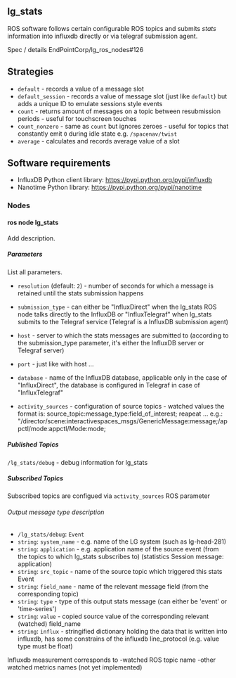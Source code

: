 lg\_stats
---------

ROS software follows certain configurable ROS topics and submits
*stats* information into influxdb directly or via telegraf submission agent.

Spec / details EndPointCorp/lg_ros_nodes#126

## Strategies

- `default` - records a value of a message slot
- `default_session` - records a value of message slot (just like
  `default`) but adds a unique ID to emulate sessions style events
- `count` - returns amount of messages on a topic between resubmission
  periods - useful for touchscreen touches
- `count_nonzero` - same as `count` but ignores zeroes - useful for
  topics that constantly emit `0` during idle state e.g.
  `/spacenav/twist`
- `average` - calculates and records average value of a slot

## Software requirements

* InfluxDB Python client library: https://pypi.python.org/pypi/influxdb
* Nanotime Python library: https://pypi.python.org/pypi/nanotime


### Nodes

#### ros node lg_stats

Add description.

##### Parameters
List all parameters.

- `resolution` (default: `2`) - number of seconds for which a message is retained until the
  stats submission happens

- `submission_type` - can either be "InfluxDirect" when the lg_stats ROS node talks
  directly to the InfluxDB or "InfluxTelegraf" when lg_stats submits to the
  Telegraf service (Telegraf is a InfluxDB submission agent)

- `host` - server to which the stats messages are submitted to (according to
  the submission_type parameter, it's either the InfluxDB server or Telegraf server)

- `port` - just like with host ...

- `database` - name of the InfluxDB database, applicable only in the case of "InfluxDirect",
  the database is configured in Telegraf in case of "InfluxTelegraf"

- `activity_sources` - configuration of source topics - watched values
  the format is: source_topic:message_type:field_of_interest; reapeat ...
  e.g.: "/director/scene:interactivespaces_msgs/GenericMessage:message;/appctl/mode:appctl/Mode:mode;


##### Published Topics

`/lg_stats/debug` - debug information for lg_stats

##### Subscribed Topics

Subscribed topics are configued via `activity_sources` ROS parameter

###### Output message type description

-  `/lg_stats/debug`: `Event`
 - `string`: `system_name` - e.g. name of the LG system (such as lg-head-281)
 - `string`: `application` - e.g. application name of the source event (from the topics to which lg_stats
      subscribes to) (statistics Session message: application)
 - `string`: `src_topic` - name of the source topic which triggered this stats Event
 - `string`: `field_name` - name of the relevant message field (from the corresponding topic)
 - `string`: `type` - type of this output stats message (can either be 'event' or 'time-series')
 - `string`: `value` - copied source value of the corresponding relevant (watched) field_name
 - `string`: `influx` - stringified dictionary holding the data that is written into influxdb,
      has some constrains of the influxdb line_protocol (e.g. value type must be float)

Influxdb measurement corresponds to
    -watched ROS topic name
    -other watched metrics names (not yet implemented)
